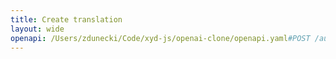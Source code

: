```yaml
---
title: Create translation
layout: wide
openapi: /Users/zdunecki/Code/xyd-js/openai-clone/openapi.yaml#POST /audio/translations
---
```


